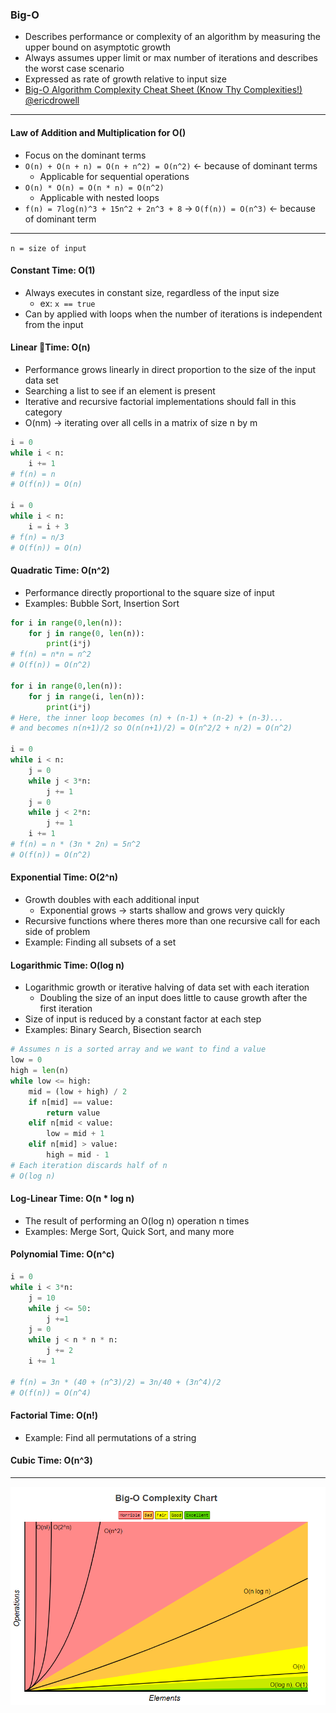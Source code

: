 
### Big-O
- Describes performance or complexity of an algorithm by measuring the upper bound on asymptotic growth
- Always assumes upper limit or max number of iterations and describes the worst case scenario
- Expressed as rate of growth relative to input size
- [Big-O Algorithm Complexity Cheat Sheet (Know Thy Complexities!) @ericdrowell](http://bigocheatsheet.com/)
- - - -

#### Law of Addition and Multiplication for O()
-  Focus on the dominant terms
- `O(n) + O(n + n) = O(n + n^2) = O(n^2)` <- because of dominant terms
	- Applicable for sequential operations
- `O(n) * O(n) = O(n * n) = O(n^2)`
	- Applicable with nested loops
- `f(n) = 7log(n)^3 + 15n^2 + 2n^3 + 8` -> `O(f(n)) = O(n^3)`   <- because of dominant term
- - - -

`n = size of input`

#### Constant Time: O(1)
- Always executes in constant size, regardless of the input size
	-  ex: `x == true`
- Can by applied with loops when the number of iterations is independent from the input

#### Linear Time: O(n)
- Performance grows linearly in direct proportion to the size of the input data set
- Searching a list to see if an element is present
- Iterative and recursive factorial implementations should fall in this category
- O(nm) -> iterating over all cells in a matrix of size n by m
```python
i = 0
while i < n:
	i += 1
# f(n) = n
# O(f(n)) = O(n)

i = 0
while i < n:
	i = i + 3
# f(n) = n/3
# O(f(n)) = O(n)
```

#### Quadratic Time: O(n^2)
- Performance directly proportional to the square size of input
- Examples: Bubble Sort, Insertion Sort
```python
for i in range(0,len(n)):
	for j in range(0, len(n)):
		print(i*j)
# f(n) = n*n = n^2
# O(f(n)) = O(n^2)

for i in range(0,len(n)):
	for j in range(i, len(n)):
		print(i*j)
# Here, the inner loop becomes (n) + (n-1) + (n-2) + (n-3)...
# and becomes n(n+1)/2 so O(n(n+1)/2) = O(n^2/2 + n/2) = O(n^2)

i = 0
while i < n:
	j = 0
	while j < 3*n:
		j += 1
	j = 0
	while j < 2*n:
		j += 1
	i += 1
# f(n) = n * (3n * 2n) = 5n^2
# O(f(n)) = O(n^2)
```

#### Exponential Time: O(2^n)
- Growth doubles with each additional input
	-  Exponential grows -> starts shallow and grows very quickly
- Recursive functions where theres more than one recursive call for each side of problem
- Example: Finding all subsets of a set

#### Logarithmic Time: O(log n)
- Logarithmic growth or iterative halving of data set with each iteration
	- Doubling the size of an input does little to cause growth after the first iteration
- Size of input is reduced by a constant factor at each step
- Examples: Binary Search, Bisection search
```python
# Assumes n is a sorted array and we want to find a value
low = 0
high = len(n)
while low <= high:
	mid = (low + high) / 2
	if n[mid] == value:
		return value
	elif n[mid < value:
		low = mid + 1
	elif n[mid] > value:
		high = mid - 1
# Each iteration discards half of n
# O(log n)
```

#### Log-Linear Time: O(n * log n)
- The result of performing an O(log n) operation n times
- Examples: Merge Sort, Quick Sort, and many more

#### Polynomial Time: O(n^c)
```python
i = 0
while i < 3*n:
	j = 10
	while j <= 50:
		j +=1
	j = 0
	while j < n * n * n:
		j += 2
	i += 1

# f(n) = 3n * (40 + (n^3)/2) = 3n/40 + (3n^4)/2
# O(f(n)) = O(n^4)
```

#### Factorial Time: O(n!)
- Example: Find all permutations of a string

#### Cubic Time: O(n^3)
- - - -

![assets/big_o-2a6e5.png](./assets/big_o-2a6e5.png)
